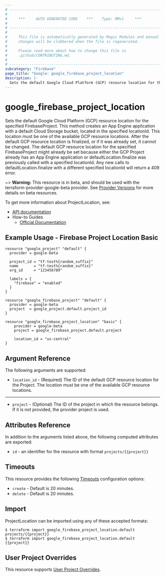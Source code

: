```yaml
---
# ----------------------------------------------------------------------------
#
#     ***     AUTO GENERATED CODE    ***    Type: MMv1     ***
#
# ----------------------------------------------------------------------------
#
#     This file is automatically generated by Magic Modules and manual
#     changes will be clobbered when the file is regenerated.
#
#     Please read more about how to change this file in
#     .github/CONTRIBUTING.md.
#
# ----------------------------------------------------------------------------
subcategory: "Firebase"
page_title: "Google: google_firebase_project_location"
description: |-
  Sets the default Google Cloud Platform (GCP) resource location for the specified FirebaseProject.
---
```


# google\_firebase\_project\_location

Sets the default Google Cloud Platform (GCP) resource location for the specified FirebaseProject.
This method creates an App Engine application with a default Cloud Storage bucket, located in the specified
locationId. This location must be one of the available GCP resource locations.
After the default GCP resource location is finalized, or if it was already set, it cannot be changed.
The default GCP resource location for the specified FirebaseProject might already be set because either the
GCP Project already has an App Engine application or defaultLocation.finalize was previously called with a
specified locationId. Any new calls to defaultLocation.finalize with a different specified locationId will
return a 409 error.

~> **Warning:** This resource is in beta, and should be used with the terraform-provider-google-beta provider.
See [Provider Versions](https://terraform.io/docs/providers/google/guides/provider_versions.html) for more details on beta resources.

To get more information about ProjectLocation, see:

* [API documentation](https://firebase.google.com/docs/reference/firebase-management/rest/v1beta1/projects.defaultLocation/finalize)
* How-to Guides
    * [Official Documentation](https://firebase.google.com/)

## Example Usage - Firebase Project Location Basic


```hcl
resource "google_project" "default" {
  provider = google-beta

  project_id = "tf-test%{random_suffix}"
  name       = "tf-test%{random_suffix}"
  org_id     = "123456789"

  labels = {
    "firebase" = "enabled"
  }
}

resource "google_firebase_project" "default" {
  provider = google-beta
  project  = google_project.default.project_id
}

resource "google_firebase_project_location" "basic" {
	provider = google-beta
	project = google_firebase_project.default.project

	location_id = "us-central"
}
```

## Argument Reference

The following arguments are supported:


* `location_id` -
  (Required)
  The ID of the default GCP resource location for the Project. The location must be one of the available GCP
  resource locations.


- - -


* `project` - (Optional) The ID of the project in which the resource belongs.
    If it is not provided, the provider project is used.


## Attributes Reference

In addition to the arguments listed above, the following computed attributes are exported:

* `id` - an identifier for the resource with format `projects/{{project}}`


## Timeouts

This resource provides the following
[Timeouts](/docs/configuration/resources.html#timeouts) configuration options:

- `create` - Default is 20 minutes.
- `delete` - Default is 20 minutes.

## Import


ProjectLocation can be imported using any of these accepted formats:

```
$ terraform import google_firebase_project_location.default projects/{{project}}
$ terraform import google_firebase_project_location.default {{project}}
```

## User Project Overrides

This resource supports [User Project Overrides](https://registry.terraform.io/providers/hashicorp/google/latest/docs/guides/provider_reference#user_project_override).
